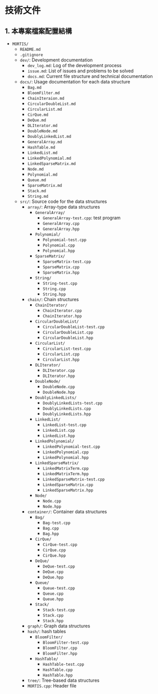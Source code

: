 # 技術文件

## 1. 本專案檔案配置結構

- `MORTIS/`
    - `README.md`
    - `.gitignore`
    - `dev/`: Development documentation
        - `dev_log.md`: Log of the development process
        - `issue.md`: List of issues and problems to be solved
        - `docs.md`: Current file structure and technical documentation
    - `docs/`: Usage documentation for each data structure
        - `Bag.md`
        - `BloomFilter.md`
        - `ChainIteraion.md`
        - `CircularDoubleList.md`
        - `CircularList.md`
        - `CirQue.md`
        - `DeQue.md`
        - `DLIterator.md`
        - `DoubleNode.md`
        - `DoublyLinkedList.md`
        - `GeneralArray.md`
        - `HashTable.md`
        - `LinkedList.md`
        - `LinkedPolynomial.md`
        - `LinkedSparseMatrix.md`
        - `Node.md`
        - `Polynomial.md`
        - `Queue.md`
        - `SparseMatrix.md`
        - `Stack.md`
        - `String.md`
    - `src/`: Source code for the data structures
        - `array/`: Array-type data structures
            - `GeneralArray/`
                - `GeneralArray-test.cpp`: test program 
                - `GeneralArray.cpp`
                - `GeneralArray.hpp`
            - `Polynomial/`
                - `Polynomial-test.cpp`
                - `Polynomial.cpp`
                - `Polynomial.hpp`
            - `SparseMatrix/`
                - `SparseMatrix-test.cpp`
                - `SparseMatrix.cpp`
                - `SparseMatrix.hpp`
            - `String/`
                - `String-test.cpp`
                - `String.cpp`
                - `String.hpp`
        - `chain/`: Chain structures
          - `ChainIterator/`
            - `ChainIterator.cpp`
            - `ChainIterator.hpp`
          - `CircularDoubleList/`
            - `CircularDoubleList-test.cpp`
            - `CircularDoubleList.cpp`
            - `CircularDoubleList.hpp`
          - `CircularList/`
            - `CircularList-test.cpp`
            - `CircularList.cpp`
            - `CircularList.hpp`
          - `DLIterator/`
            - `DLIterator.cpp`
            - `DLIterator.hpp`
          - `DoubleNode/`
            - `DoubleNode.cpp`
            - `DoubleNode.hpp`
          - `DoublyLinkedLists/`
            - `DoublyLinkedLists-test.cpp`
            - `DoublyLinkedLists.cpp`
            - `DoublyLinkedLists.hpp`
          - `LinkedList/`
            - `LinkedList-test.cpp`
            - `LinkedList.cpp`
            - `LinkedList.hpp`
          - `LinkedPolynomial/`
            - `LinkedPolynomial-test.cpp`
            - `LinkedPolynomial.cpp`
            - `LinkedPolynomial.hpp`
          - `LinkedSparseMatrix/`
            - `LinkedMatrixTerm.cpp`
            - `LinkedMatrixTerm.hpp`
            - `LinkedSparseMatrix-test.cpp`
            - `LinkedSparseMatrix.cpp`
            - `LinkedSparseMatrix.hpp`
          - `Node/`
            - `Node.cpp`
            - `Node.hpp`
        - `container/`: Container data structures
            - `Bag/`
                - `Bag-test.cpp`
                - `Bag.cpp`
                - `Bag.hpp`
            - `CirQue/`
                - `CirQue-test.cpp`
                - `CirQue.cpp`
                - `CirQue.hpp`
            - `DeQue/`
                - `DeQue-test.cpp`
                - `DeQue.cpp`
                - `DeQue.hpp`
            - `Queue/`
                - `Queue-test.cpp`
                - `Queue.cpp`
                - `Queue.hpp`
            - `Stack/`
                - `Stack-test.cpp`
                - `Stack.cpp`
                - `Stack.hpp`
        - `graph/`: Graph data structures
        - `hash/`: hash tables
          - `BloomFilter/`
            - `BloomFilter-test.cpp`
            - `BloomFilter.cpp`
            - `BloomFilter.hpp`
          - `HashTable/`
            - `HashTable-test.cpp`
            - `HashTable.cpp`
            - `HashTable.hpp`
        - `tree/`: Tree-based data structures
        - `MORTIS.cpp`: Header file